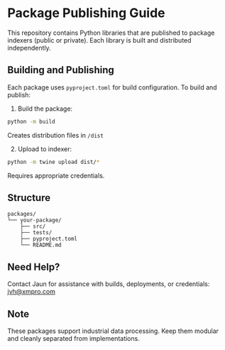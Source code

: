 # Package Publishing Guide

This repository contains Python libraries that are published to package indexers (public or private). Each library is built and distributed independently.

## Building and Publishing

Each package uses `pyproject.toml` for build configuration. To build and publish:

1. Build the package:
```bash
python -m build
```
Creates distribution files in `/dist`

2. Upload to indexer:
```bash
python -m twine upload dist/*
```
Requires appropriate credentials.

## Structure
```
packages/
└── your-package/
    ├── src/
    ├── tests/
    ├── pyproject.toml
    └── README.md
```

## Need Help?
Contact Jaun for assistance with builds, deployments, or credentials:
jvh@xmpro.com

## Note
These packages support industrial data processing. Keep them modular and cleanly separated from implementations.
